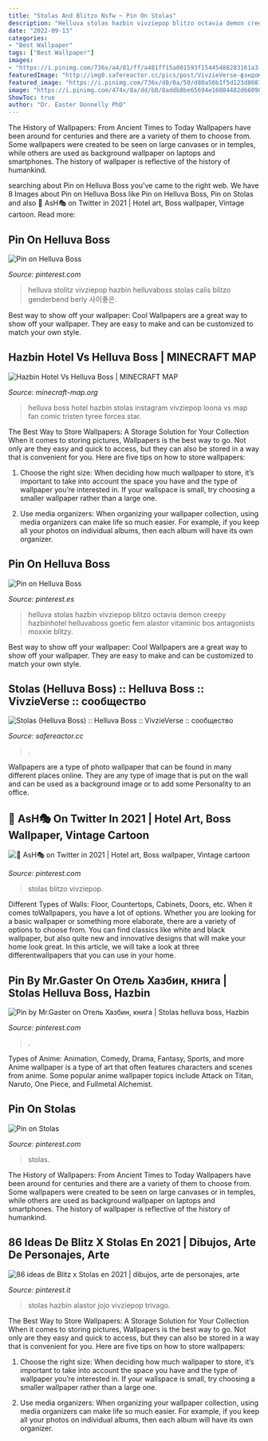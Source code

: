 ```yaml
---
title: "Stolas And Blitzo Nsfw ~ Pin On Stolas"
description: "Helluva stolas hazbin vivziepop blitzo octavia demon creepy hazbinhotel helluvaboss goetic fem alastor vitaminic bos antagonists moxxie blitzy"
date: "2022-09-13"
categories:
- "Best Wallpaper"
tags: ["Best Wallpaper"]
images:
- "https://i.pinimg.com/736x/a4/81/ff/a481ff15a001593f15445488283161a3.jpg"
featuredImage: "http://img0.safereactor.cc/pics/post/VivzieVerse-фэндомы-Stolas-(Helluva-Boss)-Helluva-Boss-6417980.jpeg"
featured_image: "https://i.pinimg.com/736x/d8/0a/50/d80a50b1f5d123d8081ef2e5b5fcd44a.jpg"
image: "https://i.pinimg.com/474x/8a/dd/b8/8addb8be65694e16084482d660903e82.jpg"
ShowToc: true
author: "Dr. Easter Donnelly PhD"
---
```



The History of Wallpapers: From Ancient Times to Today
Wallpapers have been around for centuries and there are a variety of them to choose from. Some wallpapers were created to be seen on large canvases or in temples, while others are used as background wallpaper on laptops and smartphones. The history of wallpaper is reflective of the history of humankind.

	

		
searching about Pin on Helluva Boss you've came to the right web. We have 8 Images about Pin on Helluva Boss like Pin on Helluva Boss, Pin on Stolas and also 🔞 AsH🎭 on Twitter in 2021 | Hotel art, Boss wallpaper, Vintage cartoon. Read more:
		
    
## Pin On Helluva Boss

<img loading=lazy src="https://i.pinimg.com/736x/21/c6/0f/21c60fecd8c9eada971be6005454bb4e.jpg" onerror="this.onerror=null;this.src='https://tse4.mm.bing.net/th?id=OIP.rk0MX12nvUb2jVeor3qtVgHaIJ&amp;pid=15.1';" alt="Pin on Helluva Boss">

_Source: pinterest.com_

>helluva stolitz vivziepop hazbin helluvaboss stolas calis blitzo genderbend berly 사이좋은. 

	

Best way to show off your wallpaper:
Cool Wallpapers are a great way to show off your wallpaper. They are easy to make and can be customized to match your own style.

    
## Hazbin Hotel Vs Helluva Boss | MINECRAFT MAP

<img loading=lazy src="https://i.pinimg.com/originals/10/95/b1/1095b1014c61484abbb1a59e83b4a7cc.jpg" onerror="this.onerror=null;this.src='https://tse4.mm.bing.net/th?id=OIP.B4LRCKkdXtORaezQHJ5ZtQHaHS&amp;pid=15.1';" alt="Hazbin Hotel Vs Helluva Boss | MINECRAFT MAP">

_Source: minecraft-map.org_

>helluva boss hotel hazbin stolas instagram vivziepop loona vs map fan comic tristen tyree forces star. 

	

The Best Way to Store Wallpapers: A Storage Solution for Your Collection
When it comes to storing pictures, Wallpapers is the best way to go. Not only are they easy and quick to access, but they can also be stored in a way that is convenient for you. Here are five tips on how to store wallpapers:
1) Choose the right size: When deciding how much wallpaper to store, it’s important to take into account the space you have and the type of wallpaper you’re interested in. If your wallspace is small, try choosing a smaller wallpaper rather than a large one.

2) Use media organizers: When organizing your wallpaper collection, using media organizers can make life so much easier. For example, if you keep all your photos on individual albums, then each album will have its own organizer.

    
## Pin On Helluva Boss

<img loading=lazy src="https://i.pinimg.com/736x/f6/45/79/f6457931c583a8e83c8ff2ead510e318.jpg" onerror="this.onerror=null;this.src='https://tse4.mm.bing.net/th?id=OIP.UXtxVjzO06KVS9qPz4TndAHaM4&amp;pid=15.1';" alt="Pin on Helluva Boss">

_Source: pinterest.es_

>helluva stolas hazbin vivziepop blitzo octavia demon creepy hazbinhotel helluvaboss goetic fem alastor vitaminic bos antagonists moxxie blitzy. 

	

Best way to show off your wallpaper:
Cool Wallpapers are a great way to show off your wallpaper. They are easy to make and can be customized to match your own style.

    
## Stolas (Helluva Boss) :: Helluva Boss :: VivzieVerse :: сообщество

<img loading=lazy src="http://img0.safereactor.cc/pics/post/VivzieVerse-фэндомы-Stolas-(Helluva-Boss)-Helluva-Boss-6417980.jpeg" onerror="this.onerror=null;this.src='https://tse4.mm.bing.net/th?id=OIP.qtGDb9lq4R_VlfrkK2wHPAHaLc&amp;pid=15.1';" alt="Stolas (Helluva Boss) :: Helluva Boss :: VivzieVerse :: сообщество">

_Source: safereactor.cc_

>. 

	



Wallpapers are a type of photo wallpaper that can be found in many different places online. They are any type of image that is put on the wall and can be used as a background image or to add some Personality to an office.

    
## 🔞 AsH🎭 On Twitter In 2021 | Hotel Art, Boss Wallpaper, Vintage Cartoon

<img loading=lazy src="https://i.pinimg.com/736x/a4/81/ff/a481ff15a001593f15445488283161a3.jpg" onerror="this.onerror=null;this.src='https://tse3.mm.bing.net/th?id=OIP.WMmkzrHf6o8VzYGkDvMIswHaHF&amp;pid=15.1';" alt="🔞 AsH🎭 on Twitter in 2021 | Hotel art, Boss wallpaper, Vintage cartoon">

_Source: pinterest.com_

>stolas blitzo vivziepop. 

	

Different Types of Walls: Floor, Countertops, Cabinets, Doors, etc.
When it comes toWallpapers, you have a lot of options. Whether you are looking for a basic wallpaper or something more elaborate, there are a variety of options to choose from. You can find classics like white and black wallpaper, but also quite new and innovative designs that will make your home look great. In this article, we will take a look at three differentwallpapers that you can use in your home.

    
## Pin By Mr.Gaster On Отель Хазбин, книга | Stolas Helluva Boss, Hazbin

<img loading=lazy src="https://i.pinimg.com/736x/ea/2b/7b/ea2b7bab32b1adfc929008eae6afcb11.jpg" onerror="this.onerror=null;this.src='https://tse2.mm.bing.net/th?id=OIP.2_ixCGU978fpYhqdGmYWrgHaJ3&amp;pid=15.1';" alt="Pin by Mr.Gaster on Отель Хазбин, книга | Stolas helluva boss, Hazbin">

_Source: pinterest.com_

>. 

	

Types of Anime: Animation, Comedy, Drama, Fantasy, Sports, and more
Anime wallpaper is a type of art that often features characters and scenes from anime. Some popular anime wallpaper topics include Attack on Titan, Naruto, One Piece, and Fullmetal Alchemist.

    
## Pin On Stolas

<img loading=lazy src="https://i.pinimg.com/736x/d8/0a/50/d80a50b1f5d123d8081ef2e5b5fcd44a.jpg" onerror="this.onerror=null;this.src='https://tse4.mm.bing.net/th?id=OIP.8DHtfdSUiXqy9nFcqedJMAHaJH&amp;pid=15.1';" alt="Pin on Stolas">

_Source: pinterest.com_

>stolas. 

	

The History of Wallpapers: From Ancient Times to Today
Wallpapers have been around for centuries and there are a variety of them to choose from. Some wallpapers were created to be seen on large canvases or in temples, while others are used as background wallpaper on laptops and smartphones. The history of wallpaper is reflective of the history of humankind.

    
## 86 Ideas De Blitz X Stolas En 2021 | Dibujos, Arte De Personajes, Arte

<img loading=lazy src="https://i.pinimg.com/474x/8a/dd/b8/8addb8be65694e16084482d660903e82.jpg" onerror="this.onerror=null;this.src='https://tse3.mm.bing.net/th?id=OIP.GjINvQ_jYyxF6lfkP0cPQQAAAA&amp;pid=15.1';" alt="86 ideas de Blitz x Stolas en 2021 | dibujos, arte de personajes, arte">

_Source: pinterest.it_

>stolas hazbin alastor jojo vivziepop trivago. 

	

The Best Way to Store Wallpapers: A Storage Solution for Your Collection
When it comes to storing pictures, Wallpapers is the best way to go. Not only are they easy and quick to access, but they can also be stored in a way that is convenient for you. Here are five tips on how to store wallpapers:
1) Choose the right size: When deciding how much wallpaper to store, it’s important to take into account the space you have and the type of wallpaper you’re interested in. If your wallspace is small, try choosing a smaller wallpaper rather than a large one.

2) Use media organizers: When organizing your wallpaper collection, using media organizers can make life so much easier. For example, if you keep all your photos on individual albums, then each album will have its own organizer.

